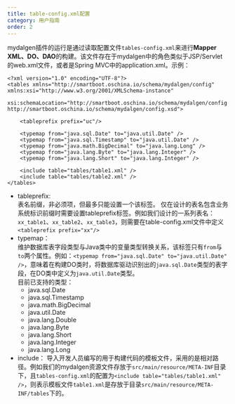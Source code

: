```yaml
---
title: table-config.xml配置
category: 用户指南
order: 2
---
```


mydalgen插件的运行是通过读取配置文件`tables-config.xml`来进行**Mapper XML、DO、DAO**的构建。该文件存在于mydalgen中的角色类似于JSP/Servlet的web.xml文件，或者是Spring MVC中的application.xml。示例：

    <?xml version="1.0" encoding="UTF-8"?>
    <tables xmlns="http://smartboot.oschina.io/schema/mydalgen/config" xmlns:xsi="http://www.w3.org/2001/XMLSchema-instance"
        xsi:schemaLocation="http://smartboot.oschina.io/schema/mydalgen/config
    http://smartboot.oschina.io/schema/mydalgen/config.xsd">

        <tableprefix prefix="uc"/>

        <typemap from="java.sql.Date" to="java.util.Date" />
        <typemap from="java.sql.Timestamp" to="java.util.Date" />
        <typemap from="java.math.BigDecimal" to="java.lang.Long" />
        <typemap from="java.lang.Byte" to="java.lang.Integer" />
        <typemap from="java.lang.Short" to="java.lang.Integer" />
    
        <include table="tables/table1.xml" />
        <include table="tables/table2.xml" />
    </tables>

- tableprefix:  
表名前缀，非必须项，但最多只能设置一个该标签。
仅在设计的表名包含业务系统标识前缀时需要设置tableprefix标签。例如我们设计的一系列表名：`xx_table1`、`xx_table2`、`xx_table3`，则需要在table-config.xml文件中定义`<tableprefix prefix="xx"/>`
- typemap：	
维护数据库表字段类型与Java类中的变量类型转换关系，该标签只有`from`与`to`两个属性。例如：`<typemap from="java.sql.Date" to="java.util.Date" />`，意味着在构建DO类时，将数据库驱动识别出的`java.sql.Date`类型的表字段，在DO类中定义为`java.util.Date`类型。    
目前已支持的类型：
    - java.sql.Date
    - java.sql.Timestamp
    - java.math.BigDecimal
    - java.util.Date
    - java.lang.Double
    - java.lang.Byte
    - java.lang.Short
    - java.lang.Integer
    - java.lang.Long
- include：
导入开发人员编写的用于构建代码的模板文件，采用的是相对路径。例如我们的mydalgen资源文件存放于`src/main/resource/META-INF`目录下，且`tables-config.xml`的配置为`<include table="tables/table1.xml" />`，则表示模板文件`table1.xml`是存放于目录`src/main/resource/META-INF/tables`下的。